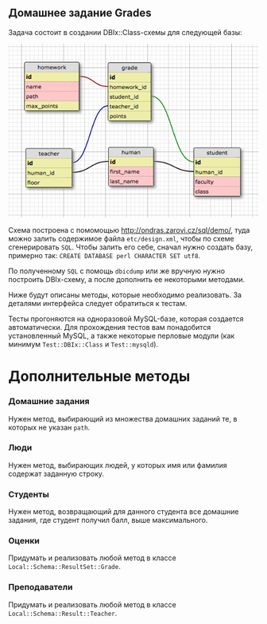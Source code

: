 Домашнее задание Grades
-----------------------

Задача состоит в создании DBIx::Class-схемы для следующей базы:

![schema](etc/design.png)

Схема построена с помомощью http://ondras.zarovi.cz/sql/demo/, туда можно залить содержимое файла `etc/design.xml`, чтобы по схеме сгенерировать `SQL`. Чтобы залить его себе, сначал нужно создать базу, примерно так: `CREATE DATABASE perl CHARACTER SET utf8`.

По полученному `SQL` с помощь `dbicdump` или же вручную нужно построить DBIx-схему, а после дополнить ее некоторыми методами.

Ниже будут описаны методы, которые необходимо реализовать. За деталями интерфейса следует обратиться к тестам.

Тесты прогоняются на одноразовой MySQL-базе, которая создается автоматически. Для прохождения тестов вам понадобится установленный MySQL, а также некоторые перловые модули (как минимум `Test::DBIx::Class` и `Test::mysqld`).

Дополнительные методы
=====================

### Домашние задания

Нужен метод, выбирающий из множества домашних заданий те, в которых не указан `path`.

### Люди

Нужен метод, выбирающих людей, у которых имя или фамилия содержат заданную строку.

### Студенты

Нужен метод, возвращающий для данного студента все домашние задания, где студент получил балл, выше максимального.

### Оценки

Придумать и реализовать любой метод в классе `Local::Schema::ResultSet::Grade`.

### Преподаватели

Придумать и реализовать любой метод в классе `Local::Schema::Result::Teacher`.
